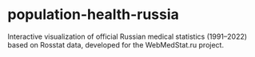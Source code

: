 # population-health-russia
Interactive visualization of official Russian medical statistics (1991–2022) based on Rosstat data, developed for the WebMedStat.ru project.
